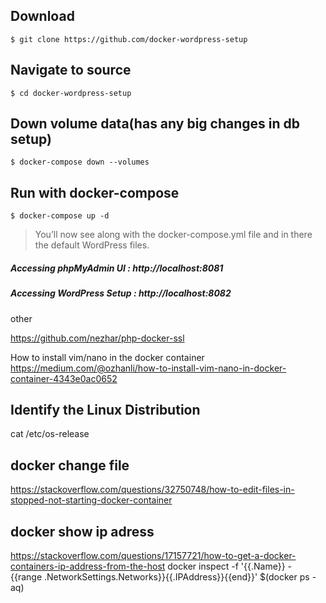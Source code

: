 ## Download 
```
$ git clone https://github.com/docker-wordpress-setup
```

## Navigate to source
```
$ cd docker-wordpress-setup
```

## Down volume data(has any big changes in db setup) 
```
$ docker-compose down --volumes
```

## Run with docker-compose
```
$ docker-compose up -d
```

> You’ll now see along with the docker-compose.yml file and in there the default WordPress files.

##### Accessing phpMyAdmin UI : http://localhost:8081
##### Accessing WordPress Setup : http://localhost:8082

other 


https://github.com/nezhar/php-docker-ssl

How to install vim/nano in the docker container
https://medium.com/@ozhanli/how-to-install-vim-nano-in-docker-container-4343e0ac0652
 ## Identify the Linux Distribution
cat /etc/os-release



## docker change file
https://stackoverflow.com/questions/32750748/how-to-edit-files-in-stopped-not-starting-docker-container

## docker show ip adress
https://stackoverflow.com/questions/17157721/how-to-get-a-docker-containers-ip-address-from-the-host
docker inspect -f '{{.Name}} - {{range .NetworkSettings.Networks}}{{.IPAddress}}{{end}}' $(docker ps -aq)
